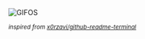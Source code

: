 <div align="justify">
<picture>
    <source media="(prefers-color-scheme: dark)" srcset="https://i.ibb.co/cKB6FkH/output-gif.gif">
    <source media="(prefers-color-scheme: light)" srcset="https://i.ibb.co/cKB6FkH/output-gif.gif">
    <img alt="GIFOS" src="https://i.ibb.co/cKB6FkH/output-gif.gif">
</picture>

<sub><i>inspired from [x0rzavi/github-readme-terminal](https://github.com/x0rzavi/github-readme-terminal)</i></sub>

</div>

<!-- Image deletion URL: https://ibb.co/BHpyZcx/ec2dd1a246324db27fa9f8c10e42d291 -->